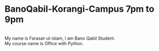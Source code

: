 # BanoQabil-Korangi-Campus 7pm to 9pm
<br>
My name is Farasat-ul-islam, I am Bano Qabil Student.
<br>
My course name is Office with Python.
